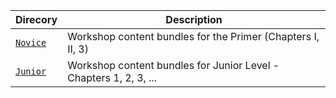 |Direcory       | Description|
|-----------|------------|
| [`Novice`](Novice) |Workshop content bundles for the Primer (Chapters I, II, 3)|
| [`Junior`](Junior) |Workshop content bundles for Junior Level - Chapters 1, 2, 3, ...|
